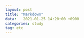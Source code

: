 ```yaml
---
layout: post
title: "Markdown"
data:   2021-01-25 14:20:00 +0900
categories: study
tag: etc
---
```


